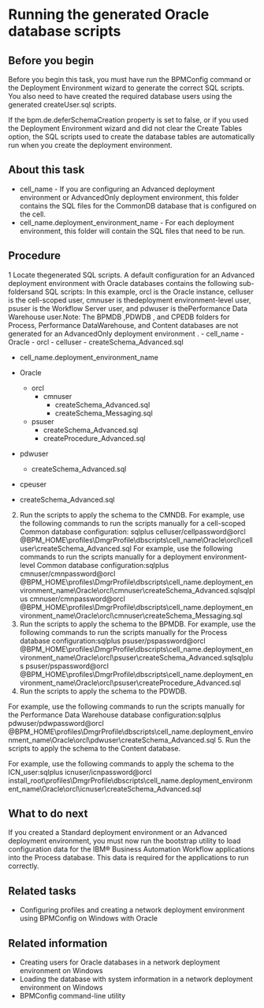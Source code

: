 # Running the generated Oracle database scripts

## Before you begin

Before you begin this task, you must have
run the BPMConfig command or the Deployment Environment
wizard to generate the correct SQL scripts. You
also need to have created the required database users using the generated createUser.sql scripts.

If the bpm.de.deferSchemaCreation property
is set to false, or if you used the Deployment Environment
wizard and did not clear the Create Tables option,
the SQL scripts used to create the database tables are automatically
run when you create the deployment environment.

## About this task

- cell\_name - If you are configuring an Advanced
deployment environment or AdvancedOnly
deployment environment,
this folder contains the SQL files for the CommonDB database that is configured on the cell.
- cell\_name.deployment\_environment\_name - For
each deployment environment, this folder will contain the SQL files
that need to be run.

## Procedure

1 Locate thegenerated SQL scripts. A default configuration for an Advanced deployment environment with Oracle databases contains the following sub-foldersand SQL scripts: In this example, orcl is the Oracle instance, celluser is the cell-scoped user, cmnuser is thedeployment environment-level user, psuser is the Workflow Server user, and pdwuser is thePerformance Data Warehouse user.Note: The BPMDB ,PDWDB , and CPEDB folders for Process, Performance DataWarehouse, and Content databases are not generated for an AdvancedOnly deployment environment .
    - cell\_name
        - Oracle
            - orcl
                - celluser
                    - createSchema\_Advanced.sql
- cell\_name.deployment\_environment\_name

- Oracle
    - orcl
        - cmnuser
            - createSchema\_Advanced.sql
            - createSchema\_Messaging.sql
    - psuser
        - createSchema\_Advanced.sql
        - createProcedure\_Advanced.sql
- pdwuser
    - createSchema\_Advanced.sql
- cpeuser

- createSchema\_Advanced.sql
2. Run the scripts to
apply the schema to the CMNDB.
For
example, use the following commands to run the scripts manually for
a cell-scoped Common database configuration: sqlplus celluser/cellpassword@orcl @BPM\_HOME\profiles\DmgrProfile\dbscripts\cell\_name\Oracle\orcl\celluser\createSchema\_Advanced.sql
For
example, use the following commands to run the scripts manually for
a deployment environment-level Common database configuration:sqlplus cmnuser/cmnpassword@orcl @BPM\_HOME\profiles\DmgrProfile\dbscripts\cell\_name.deployment\_environment\_name\Oracle\orcl\cmnuser\createSchema\_Advanced.sqlsqlplus cmnuser/cmnpassword@orcl @BPM\_HOME\profiles\DmgrProfile\dbscripts\cell\_name.deployment\_environment\_name\Oracle\orcl\cmnuser\createSchema\_Messaging.sql
3. Run the scripts to
apply the schema to the BPMDB.
For example, use the following
commands to run the scripts manually for the Process database configuration:sqlplus psuser/pspassword@orcl @BPM\_HOME\profiles\DmgrProfile\dbscripts\cell\_name.deployment\_environment\_name\Oracle\orcl\psuser\createSchema\_Advanced.sqlsqlplus psuser/pspassword@orcl @BPM\_HOME\profiles\DmgrProfile\dbscripts\cell\_name.deployment\_environment\_name\Oracle\orcl\psuser\createProcedure\_Advanced.sql
4. Run the scripts to apply the schema to the PDWDB.

For example, use the following commands to run the scripts manually for the Performance Data
Warehouse database
configuration:sqlplus pdwuser/pdwpassword@orcl @BPM\_HOME\profiles\DmgrProfile\dbscripts\cell\_name.deployment\_environment\_name\Oracle\orcl\pdwuser\createSchema\_Advanced.sql
5. Run the scripts to apply the schema to the Content database.

For example, use the following commands to apply the schema to the
ICN\_user:sqlplus icnuser/icnpassword@orcl install\_root\profiles\DmgrProfile\dbscripts\cell\_name.deployment\_environment\_name\Oracle\orcl\icnuser\createSchema\_Advanced.sql

## What to do next

If you created a Standard
deployment environment or an Advanced
deployment environment,
you must now run the bootstrap utility to load configuration data for the IBM® Business Automation Workflow applications into the Process
database. This data is required for the applications to run correctly.

## Related tasks

- Configuring profiles and creating a network deployment environment using BPMConfig on Windows with Oracle

## Related information

- Creating users for Oracle databases in a network deployment environment on Windows
- Loading the database with system information in a network deployment environment on Windows
- BPMConfig command-line utility